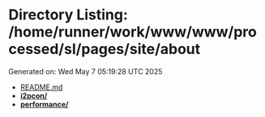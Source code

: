 # Directory Listing: /home/runner/work/www/www/processed/sl/pages/site/about
Generated on: Wed May  7 05:19:28 UTC 2025

- [README.md](README.md)
- **[i2pcon/](i2pcon/)**
- **[performance/](performance/)**
